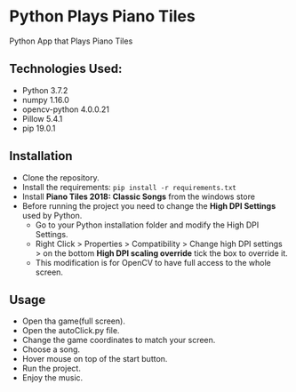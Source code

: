 # Python Plays Piano Tiles
Python App that Plays Piano Tiles

## Technologies Used:

* Python 3.7.2
* numpy         1.16.0
* opencv-python 4.0.0.21
* Pillow        5.4.1
* pip           19.0.1

## Installation

* Clone the repository.
* Install the requirements: 
    ```pip install -r requirements.txt```
* Install **Piano Tiles 2018: Classic Songs** from the windows store
* Before running the project you need to change the **High DPI Settings** used by Python.
    * Go to your Python installation folder and modify the High DPI Settings.
    * Right Click > Properties > Compatibility > Change high DPI settings > on the bottom **High DPI scaling override** tick the box to override it.
    * This modification is for OpenCV to have full access to the whole screen.

## Usage

* Open tha game(full screen).
* Open the autoClick.py file.
* Change the game coordinates to match your screen.
* Choose a song.
* Hover mouse on top of the start button.
* Run the project.
* Enjoy the music.